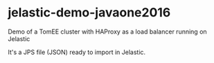 # jelastic-demo-javaone2016
Demo of a TomEE cluster with HAProxy as a load balancer running on Jelastic

It's a JPS file (JSON) ready to import in Jelastic.
